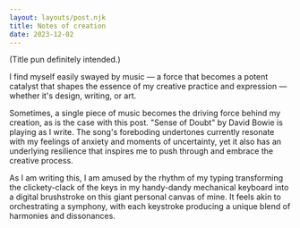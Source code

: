 ```yaml
---
layout: layouts/post.njk
title: Notes of creation
date: 2023-12-02
---
```

(Title pun definitely intended.)

I find myself easily swayed by music — a force that becomes a potent catalyst that shapes the essence of my creative practice and expression — whether it's design, writing, or art.

Sometimes, a single piece of music becomes the driving force behind my creation, as is the case with this post. "Sense of Doubt" by David Bowie is playing as I write. The song's foreboding undertones currently resonate with my feelings of anxiety and moments of uncertainty, yet it also has an underlying resilience that inspires me to push through and embrace the creative process.

As I am writing this, I am amused by the rhythm of my typing transforming the clickety-clack of the keys in my handy-dandy mechanical keyboard into a digital brushstroke on this giant personal canvas of mine. It feels akin to orchestrating a symphony, with each keystroke producing a unique blend of harmonies and dissonances.